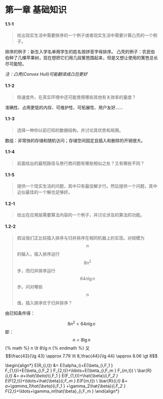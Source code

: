 # 第一章 基础知识

#### **1.1-1**
> 给出现实生活中需要排序的一个例子或者现实生活中需要计算凸壳的一个例子。

排序的例子：新生入学名单用学生的姓名按拼音字母排序。
凸壳的例子：农民伯伯种了几棵苹果树，现在想把它们用几段篱笆围起来，但是又想让使用的篱笆总长尽可能短。

_注：凸壳(Convex Hull)可能翻译成凸包更好_

#### **1.1-2**
> 除速度外，在真实环境中还可能使用哪些其他有关效率的量度？

准确性、占用更低的内存、可维护性、可拓展性、用户友好……

#### **1.1-3**
> 选择一种你以前已知的数据结构，并讨论其优势和局限。

数组：非常快的存储和随机访问；存储空间固定且插入和删除的开销很大。

#### **1.1-4**
> 前面给出的最短路径与旅行商问题有哪些相似之处？又有哪些不同？



#### **1.1-5**
> 提供一个现实生活的问题，其中只有最佳解才行。然后提供一个问题，其中近似最佳的一个解也足够好。

#### **1.2-1**
> 给出在应用层需要算法内容的一个例子，并讨论涉及的算法的功能。

#### **1.2-2**
> 假设我们正比较插入排序与归并排序在相同机器上的实现。对规模为$$n$$的输入，插入排序运行$$8n^2$$步，而归并排序运行$$64n\lg n$$步。问对哪些$$n$$值，插入排序优于归并排序？

由已知条件得：

$$8n^2 \lt 64n\lg n$$
即：
$$
n \lt 8\lg n
$$
{% math %}
n \lt 8\lg n
{% endmath %}
又$$\frac{43}{\lg 43} \approx 7.79 \lt 8,\frac{44}{\lg 44} \approx 8.06 \gt 8$$


\begin{align*}
  E(R_{i,t})    &= E(\alpha_i)+E(\beta_{i,F_1 } F_{1,t})+E(\beta_{i,F_2 } F_{2,t})+\ldots+E(\beta_{i,F_m } F_{m,t}) \\
  \bar{R}_{i,t} &= a+\hat{\beta}_{i,F_1 } E(F_{1,t})+\hat{\beta}_{i,F_2 } E(F_{2,t})+\ldots+\hat{\beta}_{i,F_m } E(F_{m,t}) \\
  \bar{R}_{i,t} &= a+\gamma_1\hat{\beta}_{i,F_1 } +\gamma_2\hat{\beta}_{i,F_2 } F_{2,t}+\ldots+\gamma_m\hat{\beta}_{i,F_m }
\end{align*}




